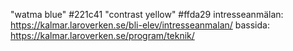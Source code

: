 "watma blue" #221c41
"contrast yellow" #ffda29
intresseanmälan: https://kalmar.laroverken.se/bli-elev/intresseanmalan/
bassida: https://kalmar.laroverken.se/program/teknik/
